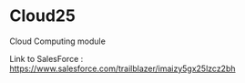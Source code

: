 # Cloud25
Cloud Computing module

Link to SalesForce : https://www.salesforce.com/trailblazer/imaizy5gx25lzcz2bh
